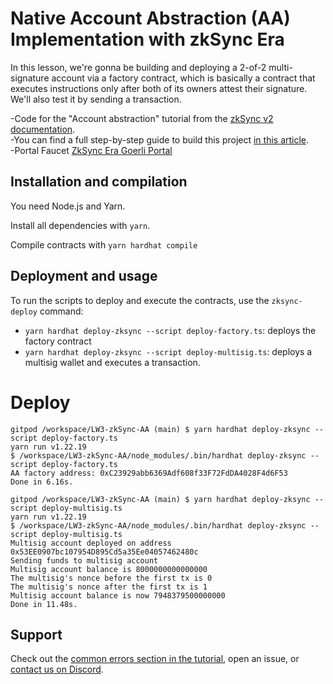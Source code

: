 # Native Account Abstraction (AA) Implementation with zkSync Era

In this lesson, we're gonna be building and deploying a 2-of-2 multi-signature account via a factory contract, which is basically a contract that executes instructions only after both of its owners attest their signature. We'll also test it by sending a transaction.   

-Code for the "Account abstraction" tutorial from the [zkSync v2 documentation](https://v2-docs.zksync.io/dev/).   
-You can find a full step-by-step guide to build this project [in this article](https://v2-docs.zksync.io/dev/tutorials/custom-aa-tutorial.html#prerequisite).   
-Portal Faucet [ZkSync Era Goerli Portal](https://goerli.portal.zksync.io/faucet)   

## Installation and compilation

You need Node.js and Yarn.

Install all dependencies with `yarn`.

Compile contracts with `yarn hardhat compile`

## Deployment and usage

To run the scripts to deploy and execute the contracts, use the `zksync-deploy` command:

- `yarn hardhat deploy-zksync --script deploy-factory.ts`: deploys the factory contract
- `yarn hardhat deploy-zksync --script deploy-multisig.ts`: deploys a multisig wallet and executes a transaction.

# Deploy

```shell
gitpod /workspace/LW3-zkSync-AA (main) $ yarn hardhat deploy-zksync --script deploy-factory.ts
yarn run v1.22.19
$ /workspace/LW3-zkSync-AA/node_modules/.bin/hardhat deploy-zksync --script deploy-factory.ts
AA factory address: 0xC23929abb6369Adf608f33F72FdDA4028F4d6F53
Done in 6.16s.
```

```shell
gitpod /workspace/LW3-zkSync-AA (main) $ yarn hardhat deploy-zksync --script deploy-multisig.ts
yarn run v1.22.19
$ /workspace/LW3-zkSync-AA/node_modules/.bin/hardhat deploy-zksync --script deploy-multisig.ts
Multisig account deployed on address 0x53EE0907bc107954D895Cd5a35Ee04057462480c
Sending funds to multisig account
Multisig account balance is 8000000000000000
The multisig's nonce before the first tx is 0
The multisig's nonce after the first tx is 1
Multisig account balance is now 7948379500000000
Done in 11.48s.
```
## Support

Check out the [common errors section in the tutorial](https://v2-docs.zksync.io/dev/tutorials/custom-paymaster-tutorial.html#prerequisite), open an issue, or [contact us on Discord](https://discord.com/invite/px2aR7w).
